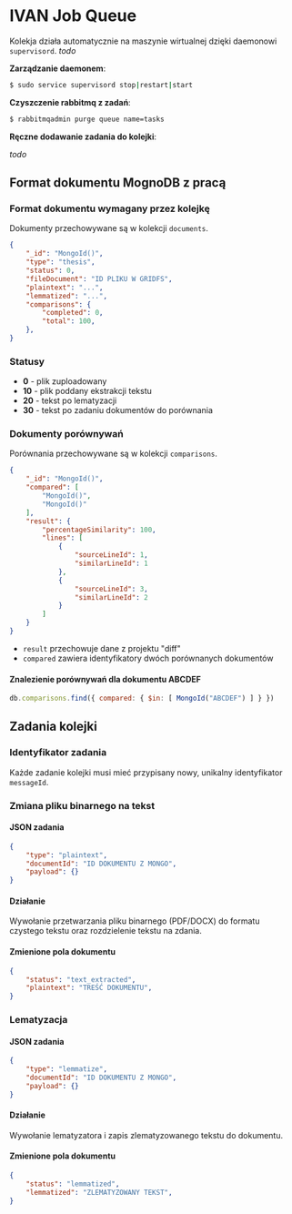 IVAN Job Queue
==============

Kolekja działa automatycznie na maszynie wirtualnej dzięki daemonowi `supervisord`. *todo*

**Zarządzanie daemonem**:

```bash
$ sudo service supervisord stop|restart|start
```

**Czyszczenie rabbitmq z zadań**:

```bash
$ rabbitmqadmin purge queue name=tasks
```

**Ręczne dodawanie zadania do kolejki**:

*todo*

Format dokumentu MognoDB z pracą
--------------------------------

### Format dokumentu wymagany przez kolejkę

Dokumenty przechowywane są w kolekcji `documents`.

```json
{
    "_id": "MongoId()",
    "type": "thesis",
    "status": 0,
    "fileDocument": "ID PLIKU W GRIDFS",
    "plaintext": "...",
    "lemmatized": "...",
    "comparisons": {
        "completed": 0,
        "total": 100,
    },
}
```

### Statusy

* **0** - plik zuploadowany
* **10** - plik poddany ekstrakcji tekstu
* **20** - tekst po lematyzacji
* **30** - tekst po zadaniu dokumentów do porównania

### Dokumenty porównywań

Porównania przechowywane są w kolekcji `comparisons`.

```json
{
    "_id": "MongoId()",
    "compared": [
        "MongoId()",
        "MongoId()"
    ],
    "result": {
        "percentageSimilarity": 100,
        "lines": [
            {
                "sourceLineId": 1,
                "similarLineId": 1
            },
            {
                "sourceLineId": 3,
                "similarLineId": 2
            }
        ]
    }
}
```

* `result` przechowuje dane z projektu "diff"
* `compared` zawiera identyfikatory dwóch porównanych dokumentów

#### Znalezienie porównywań dla dokumentu ABCDEF

```js
db.comparisons.find({ compared: { $in: [ MongoId("ABCDEF") ] } })
```

Zadania kolejki
---------------

### Identyfikator zadania

Każde zadanie kolejki musi mieć przypisany nowy, unikalny identyfikator `messageId`.

### Zmiana pliku binarnego na tekst

#### JSON zadania

```json
{
    "type": "plaintext",
    "documentId": "ID DOKUMENTU Z MONGO",
    "payload": {}
}
```

#### Działanie

Wywołanie przetwarzania pliku binarnego (PDF/DOCX) do formatu czystego tekstu oraz rozdzielenie tekstu na zdania.

#### Zmienione pola dokumentu

```json
{
    "status": "text_extracted",
    "plaintext": "TREŚĆ DOKUMENTU",
}
```

### Lematyzacja

#### JSON zadania

```json
{
    "type": "lemmatize",
    "documentId": "ID DOKUMENTU Z MONGO",
    "payload": {}
}
```

#### Działanie

Wywołanie lematyzatora i zapis zlematyzowanego tekstu do dokumentu.

#### Zmienione pola dokumentu

```json
{
    "status": "lemmatized",
    "lemmatized": "ZLEMATYZOWANY TEKST",
}
```


